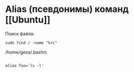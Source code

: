 # Alias (псевдонимы) команд [[Ubuntu]]

Поиск файла:

`sudo find / -name "hrc"`

/home/geos/.bashrc

```

alias foo='ls -l'

```